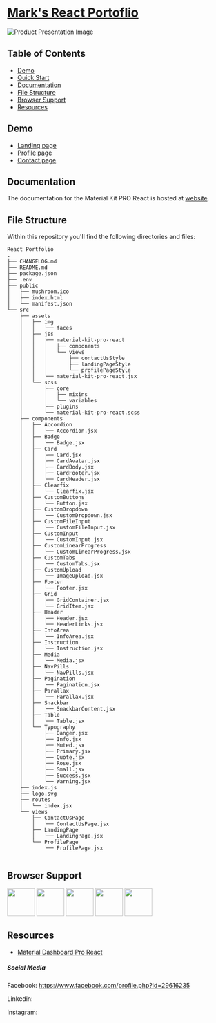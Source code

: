 # [Mark's React Portoflio](https://marksreactportfolio.herokuapp.com/) 

![Product Presentation Image]()


## Table of Contents


* [Demo](#demo)
* [Quick Start](#quick-start)
* [Documentation](#documentation)
* [File Structure](#file-structure)
* [Browser Support](#browser-support)
* [Resources](#resources)



## Demo

- [Landing page](https://demos.creative-tim.com/material-kit-pro-react/#/landing-page)
- [Profile page](https://demos.creative-tim.com/material-kit-pro-react/#/profile-page)
- [Contact page](https://demos.creative-tim.com/material-kit-pro-react/#/components)


## Documentation
The documentation for the Material Kit PRO React is hosted at [website](https://demos.creative-tim.com/material-kit-pro-react/#/documentation/tutorial).


## File Structure
Within this repository you'll find the following directories and files:

```
React Portfolio
.
├── CHANGELOG.md
├── README.md
├── package.json
├── .env
├── public
│   ├── mushroom.ico
│   ├── index.html
│   └── manifest.json
└── src
    ├── assets
    │   ├── img
    │   │   └── faces
    │   ├── jss
    │   │   ├── material-kit-pro-react
    │   │   │   ├── components
    │   │   │   └── views
    │   │   │       ├── contactUsStyle
    │   │   │       ├── landingPageStyle
    │   │   │       └── profilePageStyle
    │   │   └── material-kit-pro-react.jsx
    │   └── scss
    │       ├── core
    │       │   ├── mixins
    │       │   └── variables
    │       ├── plugins
    │       └── material-kit-pro-react.scss
    ├── components
    │   ├── Accordion
    │   │   └── Accordion.jsx
    │   ├── Badge
    │   │   └── Badge.jsx
    │   ├── Card
    │   │   ├── Card.jsx
    │   │   ├── CardAvatar.jsx
    │   │   ├── CardBody.jsx
    │   │   ├── CardFooter.jsx
    │   │   └── CardHeader.jsx
    │   ├── Clearfix
    │   │   └── Clearfix.jsx
    │   ├── CustomButtons
    │   │   └── Button.jsx
    │   ├── CustomDropdown
    │   │   └── CustomDropdown.jsx
    │   ├── CustomFileInput
    │   │   └── CustomFileInput.jsx
    │   ├── CustomInput
    │   │   └── CustomInput.jsx
    │   ├── CustomLinearProgress
    │   │   └── CustomLinearProgress.jsx
    │   ├── CustomTabs
    │   │   └── CustomTabs.jsx
    │   ├── CustomUpload
    │   │   └── ImageUpload.jsx
    │   ├── Footer
    │   │   └── Footer.jsx
    │   ├── Grid
    │   │   ├── GridContainer.jsx
    │   │   └── GridItem.jsx
    │   ├── Header
    │   │   ├── Header.jsx
    │   │   └── HeaderLinks.jsx
    │   ├── InfoArea
    │   │   └── InfoArea.jsx
    │   ├── Instruction
    │   │   └── Instruction.jsx
    │   ├── Media
    │   │   └── Media.jsx
    │   ├── NavPills
    │   │   └── NavPills.jsx
    │   ├── Pagination
    │   │   └── Pagination.jsx
    │   ├── Parallax
    │   │   └── Parallax.jsx
    │   ├── Snackbar
    │   │   └── SnackbarContent.jsx
    │   ├── Table
    │   │   └── Table.jsx
    │   └── Typography
    │       ├── Danger.jsx
    │       ├── Info.jsx
    │       ├── Muted.jsx
    │       ├── Primary.jsx
    │       ├── Quote.jsx
    │       ├── Rose.jsx
    │       ├── Small.jsx
    │       ├── Success.jsx
    │       └── Warning.jsx
    ├── index.js
    ├── logo.svg
    ├── routes
    │   └── index.jsx
    └── views
        ├── ContactUsPage
        │   └── ContactUsPage.jsx
        ├── LandingPage
        │   └── LandingPage.jsx
        └── ProfilePage
            └── ProfilePage.jsx
       
```


## Browser Support


<img src="https://s3.amazonaws.com/creativetim_bucket/github/browser/chrome.png" width="64" height="64"> <img src="https://s3.amazonaws.com/creativetim_bucket/github/browser/firefox.png" width="64" height="64"> <img src="https://s3.amazonaws.com/creativetim_bucket/github/browser/edge.png" width="64" height="64"> <img src="https://s3.amazonaws.com/creativetim_bucket/github/browser/safari.png" width="64" height="64"> <img src="https://s3.amazonaws.com/creativetim_bucket/github/browser/opera.png" width="64" height="64">


## Resources

+ [Material Dashboard Pro React](https://demos.creative-tim.com/material-dashboard-pro-react/#/dashboard)




##### Social Media


Facebook: <https://www.facebook.com/profile.php?id=29616235>

Linkedin: 

Instagram: 
